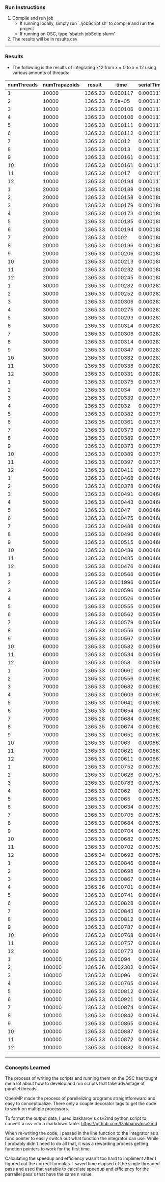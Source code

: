 ### Run Instructions
1. Compile and run job
    - If running locally, simply run `./jobScript.sh' to compile and run the project
    - If running on OSC, type 'sbatch jobSctip.slurm'
2. The results will be in results.csv

---
### Results 
- The following is the results of integrating x^2 from x = 0 to x = 12 using various amounts of threads:

| numThreads |  numTrapazoids |  result  |  time     |  serialTime |  speedup  |  efficiency |
| ---------- | -------------- | -------- | --------- | ----------- | --------- | ----------- |
| 1          |  10000         |  1365.33 |  0.000117 |  0.000117   |  1        |  1          |
| 2          |  10000         |  1365.33 |  7.6e-05  |  0.000117   |  1.53947  |  0.769737   |
| 3          |  10000         |  1365.33 |  0.000106 |  0.000117   |  1.10377  |  0.367925   |
| 4          |  10000         |  1365.33 |  0.000106 |  0.000117   |  1.10377  |  0.275943   |
| 5          |  10000         |  1365.33 |  0.000111 |  0.000117   |  1.05405  |  0.210811   |
| 6          |  10000         |  1365.33 |  0.000112 |  0.000117   |  1.04464  |  0.174107   |
| 7          |  10000         |  1365.33 |  0.00012  |  0.000117   |  0.975    |  0.139286   |
| 8          |  10000         |  1365.33 |  0.00013  |  0.000117   |  0.9      |  0.1125     |
| 9          |  10000         |  1365.33 |  0.000161 |  0.000117   |  0.726708 |  0.0807453  |
| 10         |  10000         |  1365.33 |  0.000161 |  0.000117   |  0.726708 |  0.0726708  |
| 11         |  10000         |  1365.33 |  0.00017  |  0.000117   |  0.688235 |  0.0625668  |
| 12         |  10000         |  1365.33 |  0.000194 |  0.000117   |  0.603093 |  0.0502577  |
| 1          |  20000         |  1365.33 |  0.000188 |  0.000188   |  1        |  1          |
| 2          |  20000         |  1365.33 |  0.000158 |  0.000188   |  1.18987  |  0.594937   |
| 3          |  20000         |  1365.33 |  0.000179 |  0.000188   |  1.05028  |  0.350093   |
| 4          |  20000         |  1365.33 |  0.000173 |  0.000188   |  1.08671  |  0.271676   |
| 5          |  20000         |  1365.33 |  0.000185 |  0.000188   |  1.01622  |  0.203243   |
| 6          |  20000         |  1365.33 |  0.000194 |  0.000188   |  0.969072 |  0.161512   |
| 7          |  20000         |  1365.33 |  0.0002   |  0.000188   |  0.94     |  0.134286   |
| 8          |  20000         |  1365.33 |  0.000196 |  0.000188   |  0.959184 |  0.119898   |
| 9          |  20000         |  1365.33 |  0.000206 |  0.000188   |  0.912621 |  0.101402   |
| 10         |  20000         |  1365.33 |  0.000213 |  0.000188   |  0.882629 |  0.0882629  |
| 11         |  20000         |  1365.33 |  0.000232 |  0.000188   |  0.810345 |  0.0736677  |
| 12         |  20000         |  1365.33 |  0.000245 |  0.000188   |  0.767347 |  0.0639456  |
| 1          |  30000         |  1365.33 |  0.000282 |  0.000282   |  1        |  1          |
| 2          |  30000         |  1365.33 |  0.000252 |  0.000282   |  1.11905  |  0.559524   |
| 3          |  30000         |  1365.33 |  0.000306 |  0.000282   |  0.921569 |  0.30719    |
| 4          |  30000         |  1365.33 |  0.000275 |  0.000282   |  1.02545  |  0.256364   |
| 5          |  30000         |  1365.33 |  0.000293 |  0.000282   |  0.962457 |  0.192491   |
| 6          |  30000         |  1365.33 |  0.000314 |  0.000282   |  0.898089 |  0.149682   |
| 7          |  30000         |  1365.33 |  0.000306 |  0.000282   |  0.921569 |  0.131653   |
| 8          |  30000         |  1365.33 |  0.000314 |  0.000282   |  0.898089 |  0.112261   |
| 9          |  30000         |  1365.33 |  0.000347 |  0.000282   |  0.81268  |  0.0902978  |
| 10         |  30000         |  1365.33 |  0.000332 |  0.000282   |  0.849398 |  0.0849398  |
| 11         |  30000         |  1365.33 |  0.000338 |  0.000282   |  0.83432  |  0.0758472  |
| 12         |  30000         |  1365.33 |  0.000331 |  0.000282   |  0.851964 |  0.070997   |
| 1          |  40000         |  1365.33 |  0.000375 |  0.000375   |  1        |  1          |
| 2          |  40000         |  1365.33 |  0.00034  |  0.000375   |  1.10294  |  0.551471   |
| 3          |  40000         |  1365.33 |  0.000339 |  0.000375   |  1.10619  |  0.368732   |
| 4          |  40000         |  1365.33 |  0.00032  |  0.000375   |  1.17188  |  0.292969   |
| 5          |  40000         |  1365.33 |  0.000382 |  0.000375   |  0.981675 |  0.196335   |
| 6          |  40000         |  1365.35 |  0.000361 |  0.000375   |  1.03878  |  0.17313    |
| 7          |  40000         |  1365.33 |  0.000373 |  0.000375   |  1.00536  |  0.143623   |
| 8          |  40000         |  1365.33 |  0.000389 |  0.000375   |  0.96401  |  0.120501   |
| 9          |  40000         |  1365.33 |  0.000373 |  0.000375   |  1.00536  |  0.111707   |
| 10         |  40000         |  1365.33 |  0.000389 |  0.000375   |  0.96401  |  0.096401   |
| 11         |  40000         |  1365.33 |  0.000397 |  0.000375   |  0.944584 |  0.0858713  |
| 12         |  40000         |  1365.33 |  0.000411 |  0.000375   |  0.912409 |  0.0760341  |
| 1          |  50000         |  1365.33 |  0.000468 |  0.000468   |  1        |  1          |
| 2          |  50000         |  1365.33 |  0.000378 |  0.000468   |  1.2381   |  0.619048   |
| 3          |  50000         |  1365.33 |  0.000491 |  0.000468   |  0.953157 |  0.317719   |
| 4          |  50000         |  1365.33 |  0.000443 |  0.000468   |  1.05643  |  0.264108   |
| 5          |  50000         |  1365.33 |  0.00047  |  0.000468   |  0.995745 |  0.199149   |
| 6          |  50000         |  1365.33 |  0.000475 |  0.000468   |  0.985263 |  0.164211   |
| 7          |  50000         |  1365.33 |  0.000488 |  0.000468   |  0.959016 |  0.137002   |
| 8          |  50000         |  1365.33 |  0.000496 |  0.000468   |  0.943548 |  0.117944   |
| 9          |  50000         |  1365.33 |  0.000515 |  0.000468   |  0.908738 |  0.100971   |
| 10         |  50000         |  1365.33 |  0.000489 |  0.000468   |  0.957055 |  0.0957055  |
| 11         |  50000         |  1365.33 |  0.000485 |  0.000468   |  0.964948 |  0.0877226  |
| 12         |  50000         |  1365.33 |  0.000476 |  0.000468   |  0.983193 |  0.0819328  |
| 1          |  60000         |  1365.33 |  0.000566 |  0.000566   |  1        |  1          |
| 2          |  60000         |  1365.33 |  0.001996 |  0.000566   |  0.283567 |  0.141784   |
| 3          |  60000         |  1365.33 |  0.000596 |  0.000566   |  0.949664 |  0.316555   |
| 4          |  60000         |  1365.33 |  0.000526 |  0.000566   |  1.07605  |  0.269011   |
| 5          |  60000         |  1365.33 |  0.000555 |  0.000566   |  1.01982  |  0.203964   |
| 6          |  60000         |  1365.33 |  0.000562 |  0.000566   |  1.00712  |  0.167853   |
| 7          |  60000         |  1365.33 |  0.000579 |  0.000566   |  0.977547 |  0.13965    |
| 8          |  60000         |  1365.33 |  0.000556 |  0.000566   |  1.01799  |  0.127248   |
| 9          |  60000         |  1365.33 |  0.000567 |  0.000566   |  0.998236 |  0.110915   |
| 10         |  60000         |  1365.33 |  0.000582 |  0.000566   |  0.972509 |  0.0972509  |
| 11         |  60000         |  1365.33 |  0.000534 |  0.000566   |  1.05993  |  0.0963568  |
| 12         |  60000         |  1365.33 |  0.00058  |  0.000566   |  0.975862 |  0.0813218  |
| 1          |  70000         |  1365.33 |  0.000661 |  0.000661   |  1        |  1          |
| 2          |  70000         |  1365.33 |  0.000556 |  0.000661   |  1.18885  |  0.594424   |
| 3          |  70000         |  1365.33 |  0.000682 |  0.000661   |  0.969208 |  0.323069   |
| 4          |  70000         |  1365.33 |  0.000609 |  0.000661   |  1.08539  |  0.271346   |
| 5          |  70000         |  1365.33 |  0.000641 |  0.000661   |  1.0312   |  0.20624    |
| 6          |  70000         |  1365.33 |  0.000654 |  0.000661   |  1.0107   |  0.168451   |
| 7          |  70000         |  1365.28 |  0.000684 |  0.000661   |  0.966374 |  0.138053   |
| 8          |  70000         |  1365.35 |  0.000674 |  0.000661   |  0.980712 |  0.122589   |
| 9          |  70000         |  1365.33 |  0.000651 |  0.000661   |  1.01536  |  0.112818   |
| 10         |  70000         |  1365.33 |  0.00063  |  0.000661   |  1.04921  |  0.104921   |
| 11         |  70000         |  1365.33 |  0.000621 |  0.000661   |  1.06441  |  0.0967647  |
| 12         |  70000         |  1365.33 |  0.000611 |  0.000661   |  1.08183  |  0.0901528  |
| 1          |  80000         |  1365.33 |  0.000752 |  0.000752   |  1        |  1          |
| 2          |  80000         |  1365.33 |  0.000628 |  0.000752   |  1.19745  |  0.598726   |
| 3          |  80000         |  1365.33 |  0.000783 |  0.000752   |  0.960409 |  0.320136   |
| 4          |  80000         |  1365.33 |  0.00062  |  0.000752   |  1.2129   |  0.303226   |
| 5          |  80000         |  1365.33 |  0.00065  |  0.000752   |  1.15692  |  0.231385   |
| 6          |  80000         |  1365.33 |  0.000634 |  0.000752   |  1.18612  |  0.197687   |
| 7          |  80000         |  1365.33 |  0.000705 |  0.000752   |  1.06667  |  0.152381   |
| 8          |  80000         |  1365.33 |  0.000684 |  0.000752   |  1.09942  |  0.137427   |
| 9          |  80000         |  1365.33 |  0.000704 |  0.000752   |  1.06818  |  0.118687   |
| 10         |  80000         |  1365.33 |  0.000682 |  0.000752   |  1.10264  |  0.110264   |
| 11         |  80000         |  1365.33 |  0.000702 |  0.000752   |  1.07123  |  0.0973841  |
| 12         |  80000         |  1365.34 |  0.000693 |  0.000752   |  1.08514  |  0.0904281  |
| 1          |  90000         |  1365.33 |  0.000846 |  0.000846   |  1        |  1          |
| 2          |  90000         |  1365.33 |  0.000698 |  0.000846   |  1.21203  |  0.606017   |
| 3          |  90000         |  1365.33 |  0.000867 |  0.000846   |  0.975779 |  0.32526    |
| 4          |  90000         |  1365.36 |  0.000701 |  0.000846   |  1.20685  |  0.301712   |
| 5          |  90000         |  1365.33 |  0.000741 |  0.000846   |  1.1417   |  0.22834    |
| 6          |  90000         |  1365.33 |  0.000828 |  0.000846   |  1.02174  |  0.17029    |
| 7          |  90000         |  1365.33 |  0.000843 |  0.000846   |  1.00356  |  0.143366   |
| 8          |  90000         |  1365.33 |  0.000812 |  0.000846   |  1.04187  |  0.130234   |
| 9          |  90000         |  1365.33 |  0.000787 |  0.000846   |  1.07497  |  0.119441   |
| 10         |  90000         |  1365.33 |  0.000768 |  0.000846   |  1.10156  |  0.110156   |
| 11         |  90000         |  1365.33 |  0.000757 |  0.000846   |  1.11757  |  0.101597   |
| 12         |  90000         |  1365.33 |  0.000773 |  0.000846   |  1.09444  |  0.0912031  |
| 1          |  100000        |  1365.33 |  0.00094  |  0.00094    |  1        |  1          |
| 2          |  100000        |  1365.36 |  0.002302 |  0.00094    |  0.408341 |  0.20417    |
| 3          |  100000        |  1365.33 |  0.00096  |  0.00094    |  0.979167 |  0.326389   |
| 4          |  100000        |  1365.33 |  0.000765 |  0.00094    |  1.22876  |  0.30719    |
| 5          |  100000        |  1365.33 |  0.000812 |  0.00094    |  1.15764  |  0.231527   |
| 6          |  100000        |  1365.33 |  0.000921 |  0.00094    |  1.02063  |  0.170105   |
| 7          |  100000        |  1365.33 |  0.000874 |  0.00094    |  1.07551  |  0.153645   |
| 8          |  100000        |  1365.33 |  0.000842 |  0.00094    |  1.11639  |  0.139549   |
| 9          |  100000        |  1365.33 |  0.000865 |  0.00094    |  1.08671  |  0.120745   |
| 10         |  100000        |  1365.33 |  0.000887 |  0.00094    |  1.05975  |  0.105975   |
| 11         |  100000        |  1365.33 |  0.000872 |  0.00094    |  1.07798  |  0.0979983  |
| 12         |  100000        |  1365.33 |  0.000882 |  0.00094    |  1.06576  |  0.0888133  |



---
### Concepts Learned

The process of writing the scripts and running them on the OSC has tought me a lot about how to develop and run scripts that take advantage of parallel threads.

OpenMP made the process of parellelizing programs straightforeward and easy to conceptiualize. There only a couple decorator tags to get the code to work on multiple processors.

To format the output data, I used lzakharov's csv2md python script to convert a csv into a markdown table.
https://github.com/lzakharov/csv2md

When re-writing the code, I passed in the line function to the integrator as a func pointer to easily switch out what function the integrator can use. While I probably didn't need to do all that, it was a rewarding process getting function pointers to work for the first time.

Calculating the speedup and efficiency wasn't too hard to impliment after I figured out the correct formulas. I saved time elapsed of the single threaded pass and used that variable to calculate speedup and efficiency for the parrallel pass's that have the same n value